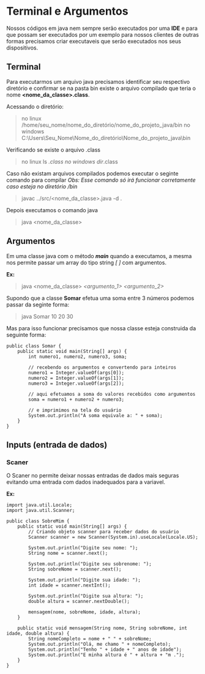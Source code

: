 # Terminal e Argumentos

Nossos códigos em java nem sempre serão executados por uma __IDE__ e para que possam ser executados por um exemplo para nossos clientes de outras formas precisamos criar executaveis que serão executados nos seus dispositivos.

## Terminal

Para executarmos um arquivo java precisamos identificar seu respectivo diretório e confirmar se na pasta bin existe o arquivo compilado que teria o nome __<nome_da_classe>.class__.

Acessando o diretório:
> no linux      /home/seu_nome/nome_do_diretório/nome_do_projeto_java/bin
> no windows    C:\Users\Seu_Nome\Nome_do_diretório\Nome_do_projeto_java\bin

Verificando se existe o arquivo .class
> no linux      ls *.class
> no windows    dir*.class

Caso não existam arquivos compilados podemos executar o seginte comando para compilar
*Obs: Esse comando só irá funcionar corretamente caso esteja no diretório /bin*
> javac ../src/<nome_da_classe>.java -d .

Depois executamos o comando java
> java <nome_da_classe>

## Argumentos

Em uma classe java com o método *__main__* quando a executamos, a mesma nos permite passar um array do tipo string *[ ]* com argumentos.

__Ex:__
> java <nome_da_classe> *<argumento_1>* *<argumento_2>*

Supondo que a classe __Somar__ efetua uma soma entre 3 números podemos passar da seginte forma:
> java Somar 10 20 30

Mas para isso funcionar precisamos que nossa classe esteja construida da seguinte forma:

    public class Somar {
        public static void main(String[] args) {
            int numero1, numero2, numero3, soma;

            // recebendo os argumentos e convertendo para inteiros
            numero1 = Integer.valueOf(args[0]);
            numero2 = Integer.valueOf(args[1]);
            numero3 = Integer.valueOf(args[2]);

            // aqui efetuamos a soma do valores recebidos como argumentos
            soma = numero1 + numero2 + numero3;

            // e imprimimos na tela do usuário
            System.out.println("A soma equivale a: " + soma);
        }
    }

## Inputs (entrada de dados)

### Scaner

O Scaner no permite deixar nossas entradas de dados mais seguras evitando uma entrada com dados inadequados para a variavel.

__Ex:__

    import java.util.Locale;
    import java.util.Scanner;

    public class SobreMim {
        public static void main(String[] args) {
            // Criando objeto scanner para receber dados do usuário
            Scanner scanner = new Scanner(System.in).useLocale(Locale.US);

            System.out.println("Digite seu nome: ");
            String nome = scanner.next();

            System.out.println("Digite seu sobrenome: ");
            String sobreNome = scanner.next();

            System.out.println("Digite sua idade: ");
            int idade = scanner.nextInt();

            System.out.println("Digite sua altura: ");
            double altura = scanner.nextDouble();

            mensagem(nome, sobreNome, idade, altura);
        }

        public static void mensagem(String nome, String sobreNome, int idade, double altura) {
            String nomeCompleto = nome + " " + sobreNome;
            System.out.println("Olá, me chamo " + nomeCompleto);
            System.out.println("Tenho " + idade + " anos de idade");
            System.out.println("E minha altura é " + altura + "m .");
        }
    }

